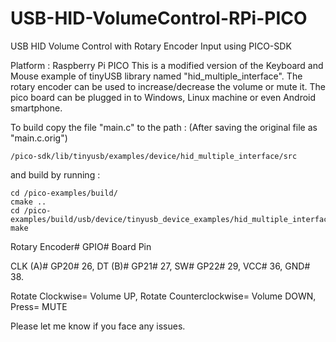 # USB-HID-VolumeControl-RPi-PICO
USB HID Volume Control with Rotary Encoder Input using PICO-SDK

Platform : Raspberry Pi PICO
This is a modified version of the Keyboard and Mouse example of tinyUSB library named "hid_multiple_interface".
The rotary encoder can be used to increase/decrease the volume or mute it.
The pico board can be plugged in to Windows, Linux machine or even Android smartphone.

To build copy the file "main.c" to the path :
(After saving the original file as "main.c.orig")
	
	/pico-sdk/lib/tinyusb/examples/device/hid_multiple_interface/src

and build by running :

	cd /pico-examples/build/ 
	cmake .. 
	cd /pico-examples/build/usb/device/tinyusb_device_examples/hid_multiple_interface
	make


Rotary Encoder#	GPIO#	Board Pin

CLK (A)#	GP20# 	26,
DT (B)#		GP21#	27,
SW#		GP22#	29,
VCC#			36,
GND#			38.

Rotate Clockwise=		Volume UP,
Rotate Counterclockwise=	Volume DOWN,
Press=				MUTE

Please let me know if you face any issues.
